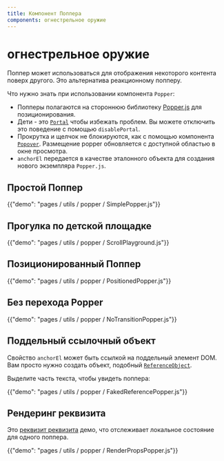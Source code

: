 ```yaml
---
title: Компонент Поппера
components: огнестрельное оружие
---
```

# огнестрельное оружие

<p class="description">Поппер может использоваться для отображения некоторого контента поверх другого. Это альтернатива реакционному попперу.</p>

Что нужно знать при использовании компонента `Popper`:

- Попперы полагаются на стороннюю библиотеку [Popper.js](https://github.com/FezVrasta/popper.js) для позиционирования.
- Дети - это [`Portal`](/utils/portal/) чтобы избежать проблем. Вы можете отключить это поведение с помощью `disablePortal`.
- Прокрутка и щелчок не блокируются, как с помощью компонента [`Popover`](/utils/popover/). Размещение popper обновляется с доступной областью в окне просмотра.
- `anchorEl` передается в качестве эталонного объекта для создания нового экземпляра `Popper.js`.

## Простой Поппер

{{"demo": "pages / utils / popper / SimplePopper.js"}}

## Прогулка по детской площадке

{{"demo": "pages / utils / popper / ScrollPlayground.js"}}

## Позиционированный Поппер

{{"demo": "pages / utils / popper / PositionedPopper.js"}}

## Без перехода Popper

{{"demo": "pages / utils / popper / NoTransitionPopper.js"}}

## Поддельный ссылочный объект

Свойство `anchorEl` может быть ссылкой на поддельный элемент DOM. Вам просто нужно создать объект, подобный [`ReferenceObject`](https://github.com/FezVrasta/popper.js/blob/0642ce0ddeffe3c7c033a412d4d60ce7ec8193c3/packages/popper/index.d.ts#L118-L123).

Выделите часть текста, чтобы увидеть поппера:

{{"demo": "pages / utils / popper / FakedReferencePopper.js"}}

## Рендеринг реквизита

Это [реквизит реквизита](https://reactjs.org/docs/render-props.html) демо, что отслеживает локальное состояние для одного поппера.

{{"demo": "pages / utils / popper / RenderPropsPopper.js"}}